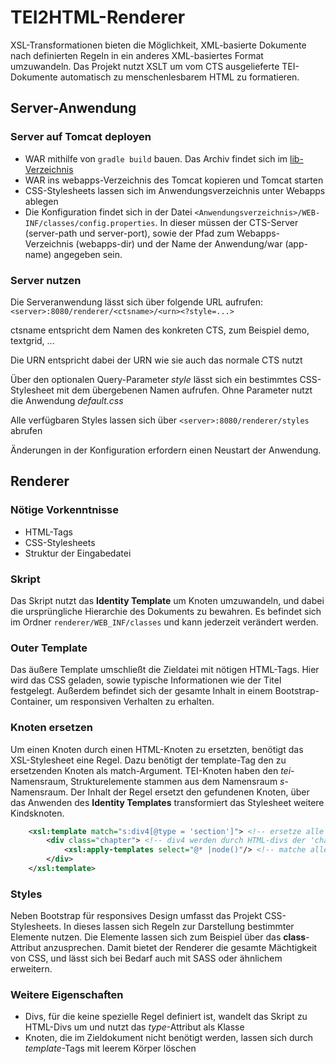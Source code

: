 # TEI2HTML-Renderer

XSL-Transformationen bieten die Möglichkeit, XML-basierte Dokumente nach definierten Regeln in ein anderes XML-basiertes Format umzuwandeln. Das Projekt nutzt XSLT um vom CTS ausgelieferte TEI-Dokumente automatisch zu menschenlesbarem HTML zu formatieren.

## Server-Anwendung

### Server auf Tomcat deployen

* WAR mithilfe von ```gradle build``` bauen. Das Archiv findet sich im [lib-Verzeichnis](./server/build/libs)
* WAR ins webapps-Verzeichnis des Tomcat kopieren und Tomcat starten
* CSS-Stylesheets lassen sich im Anwendungsverzeichnis unter Webapps ablegen
* Die Konfiguration findet sich in der Datei ```<Anwendungsverzeichnis>/WEB-INF/classes/config.properties```. In dieser müssen der CTS-Server (server-path und server-port), sowie der Pfad zum Webapps-Verzeichnis (webapps-dir) und der Name der Anwendung/war (app-name) angegeben sein. 

### Server nutzen

Die Serveranwendung lässt sich über folgende URL aufrufen: ```<server>:8080/renderer/<ctsname>/<urn><?style=...>```

ctsname entspricht dem Namen des konkreten CTS, zum Beispiel demo, textgrid, ...

Die URN entspricht dabei der URN wie sie auch das normale CTS nutzt

Über den optionalen Query-Parameter _style_ lässt sich ein bestimmtes CSS-Stylesheet mit dem übergebenen Namen aufrufen. Ohne Parameter nutzt die Anwendung _default.css_

Alle verfügbaren Styles lassen sich über ```<server>:8080/renderer/styles``` abrufen

Änderungen in der Konfiguration erfordern einen Neustart der Anwendung.

## Renderer

### Nötige Vorkenntnisse

* HTML-Tags
* CSS-Stylesheets
* Struktur der Eingabedatei

### Skript

Das Skript nutzt das __Identity Template__ um Knoten umzuwandeln, und dabei die ursprüngliche Hierarchie des Dokuments zu bewahren. Es befindet sich im Ordner ``renderer/WEB_INF/classes`` und kann jederzeit verändert werden.

### Outer Template

Das äußere Template umschließt die Zieldatei mit nötigen HTML-Tags. Hier wird das CSS geladen, sowie typische Informationen wie der Titel festgelegt. Außerdem befindet sich der gesamte Inhalt in einem Bootstrap-Container, um responsiven Verhalten zu erhalten.

### Knoten ersetzen

Um einen Knoten durch einen HTML-Knoten zu ersetzten, benötigt das XSL-Stylesheet eine Regel. Dazu benötigt der template-Tag den zu ersetzenden Knoten als match-Argument. TEI-Knoten haben den _tei_-Namensraum, Strukturelemente stammen aus dem Namensraum _s_-Namensraum. Der Inhalt der Regel ersetzt den gefundenen Knoten, über das Anwenden des __Identity Templates__ transformiert das Stylesheet weitere Kindsknoten.

```xml
    <xsl:template match="s:div4[@type = 'section']"> <!-- ersetze alle div4 des Typs 'section' -->
        <div class="chapter"> <!-- div4 werden durch HTML-divs der 'chapter'-Klasse ersetzt -->
            <xsl:apply-templates select="@* |node()"/> <!-- matche alle Kindsknoten -->
        </div>
    </xsl:template>
```

### Styles

Neben Bootstrap für responsives Design umfasst das Projekt CSS-Stylesheets. In dieses lassen sich Regeln zur Darstellung bestimmter Elemente nutzen. Die Elemente lassen sich zum Beispiel über das **class**-Attribut anzusprechen. Damit bietet der Renderer die gesamte Mächtigkeit von CSS, und lässt sich bei Bedarf auch mit SASS oder ähnlichem erweitern.

### Weitere Eigenschaften

* Divs, für die keine spezielle Regel definiert ist, wandelt das Skript zu HTML-Divs um und nutzt das _type_-Attribut als Klasse
* Knoten, die im Zieldokument nicht benötigt werden, lassen sich durch _template_-Tags mit leerem Körper löschen
